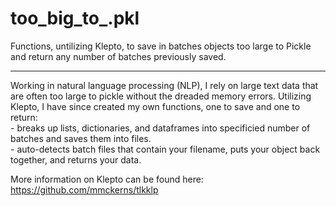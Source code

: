 # too_big_to_.pkl
Functions, untilizing Klepto, to save in batches objects too large to Pickle and return any number of batches previously saved. 
_____________________________________

Working in natural language processing (NLP), I rely on large text data that are often too large to pickle without the dreaded memory errors. Utilizing Klepto, I have since created my own functions, one to save and one to return:  
    - breaks up lists, dictionaries, and dataframes into specificied number of batches and saves them into files.   
    - auto-detects batch files that contain your filename, puts your object back together, and returns your data.   
    
More information on Klepto can be found here: https://github.com/mmckerns/tlkklp
